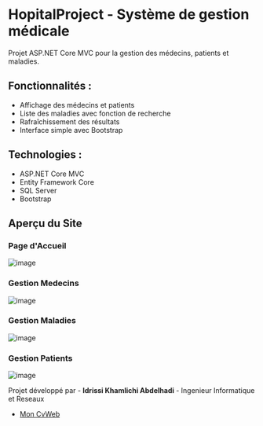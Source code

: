 # HopitalProject - Système de gestion médicale

Projet ASP.NET Core MVC pour la gestion des médecins, patients et maladies.

## Fonctionnalités :
- Affichage des médecins et patients
- Liste des maladies avec fonction de recherche
- Rafraîchissement des résultats
- Interface simple avec Bootstrap

## Technologies :
- ASP.NET Core MVC
- Entity Framework Core
- SQL Server
- Bootstrap

  
## Aperçu du Site

### Page d'Accueil
![image](https://github.com/user-attachments/assets/b592ca09-ff6f-4909-bf32-9f7db2743c79)

### Gestion Medecins
![image](https://github.com/user-attachments/assets/84ef616a-a9b1-4f1e-9877-6fa98d62eba3)

### Gestion Maladies
![image](https://github.com/user-attachments/assets/ffaedba8-a02d-4e45-a4e7-ef51e7c77317)

### Gestion Patients
![image](https://github.com/user-attachments/assets/212f6e83-5e62-4783-9512-348b43dcb8f1)



Projet développé par - **Idrissi Khamlichi Abdelhadi** - Ingenieur Informatique et Reseaux
-   [Mon CvWeb](https://ik-abdou.vercel.app/)

